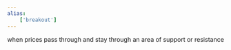 ```yaml
---
alias:
    ['breakout']
---
```

when prices pass through and stay through an area of support or resistance